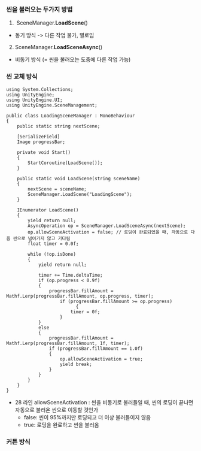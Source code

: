 ### 씬을 불러오는 두가지 방법
1.  SceneManager.**LoadScene**()
- 동기 방식 -> 다른 작업 불가, 별로임
 
2. SceneManager.**LoadSceneAsync**()
- 비동기 방식 (= 씬을 불러오는 도중에 다른 작업 가능)

### 씬 교체 방식
```
using System.Collections;
using UnityEngine;
using UnityEngine.UI;
using UnityEngine.SceneManagement;

public class LoadingSceneManager : MonoBehaviour
{
    public static string nextScene;

    [SerializeField]
    Image progressBar;

    private void Start()
    {
        StartCoroutine(LoadScene());
    }

    public static void LoadScene(string sceneName)
    {
        nextScene = sceneName;
        SceneManager.LoadScene("LoadingScene");
    }

    IEnumerator LoadScene()
    {
        yield return null;
        AsyncOperation op = SceneManager.LoadSceneAsync(nextScene);
        op.allowSceneActivation = false; // 로딩이 완료되었을 때, 자동으로 다음 씬으로 넘어가지 않고 기다림
        float timer = 0.0f;
        
        while (!op.isDone)
        {
            yield return null;

            timer += Time.deltaTime;  
            if (op.progress < 0.9f)
            {                
                progressBar.fillAmount = Mathf.Lerp(progressBar.fillAmount, op.progress, timer);                
                    if (progressBar.fillAmount >= op.progress)                                  {
                        timer = 0f;
                    }
            }
			else
            {
			    progressBar.fillAmount = Mathf.Lerp(progressBar.fillAmount, 1f, timer);  
                if (progressBar.fillAmount == 1.0f)
                {
				    op.allowSceneActivation = true;
		            yield break;
			    }
	        }
        }
    }
}
```

- 28 라인 allowSceneActivation : 씬을 비동기로 불러들일 때, 씬의 로딩이 끝나면 자동으로 불러온 씬으로 이동할 것인가
	- false: 씬이 95%까지만 로딩되고 더 이상 불러들이지 않음
	- true: 로딩을 완료하고 씬을 불러옴

### 커튼 방식
